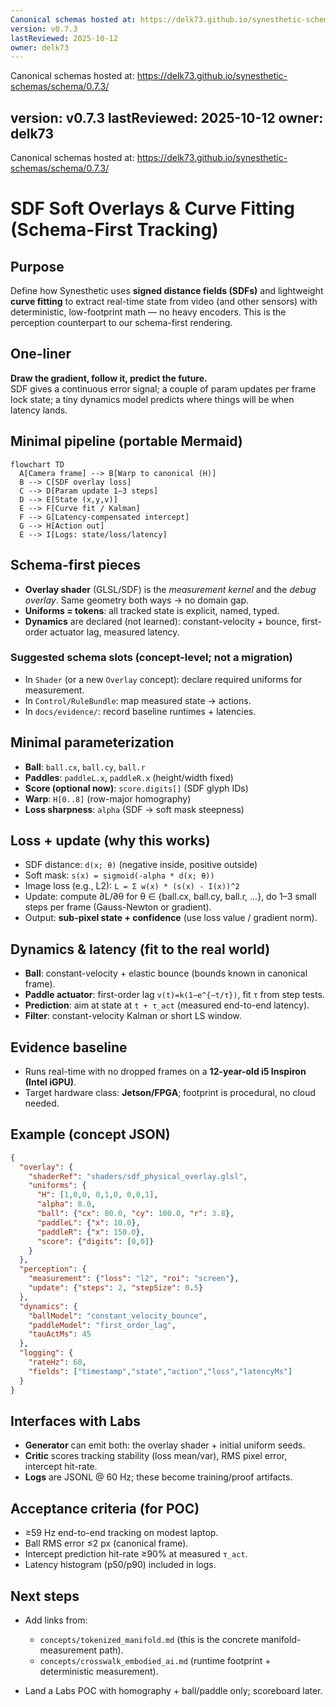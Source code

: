 ```yaml
---
Canonical schemas hosted at: https://delk73.github.io/synesthetic-schemas/schema/0.7.3/
version: v0.7.3
lastReviewed: 2025-10-12
owner: delk73
---
```

Canonical schemas hosted at: https://delk73.github.io/synesthetic-schemas/schema/0.7.3/

version: v0.7.3
lastReviewed: 2025-10-12
owner: delk73
---
Canonical schemas hosted at: https://delk73.github.io/synesthetic-schemas/schema/0.7.3/

# SDF Soft Overlays & Curve Fitting (Schema-First Tracking)

## Purpose
Define how Synesthetic uses **signed distance fields (SDFs)** and lightweight **curve fitting** to extract real-time state from video (and other sensors) with deterministic, low-footprint math — no heavy encoders. This is the perception counterpart to our schema-first rendering.

## One-liner
**Draw the gradient, follow it, predict the future.**  
SDF gives a continuous error signal; a couple of param updates per frame lock state; a tiny dynamics model predicts where things will be when latency lands.

## Minimal pipeline (portable Mermaid)
```mermaid
flowchart TD
  A[Camera frame] --> B[Warp to canonical (H)]
  B --> C[SDF overlay loss]
  C --> D[Param update 1–3 steps]
  D --> E[State (x,y,v)]
  E --> F[Curve fit / Kalman]
  F --> G[Latency-compensated intercept]
  G --> H[Action out]
  E --> I[Logs: state/loss/latency]
```

## Schema-first pieces

* **Overlay shader** (GLSL/SDF) is the *measurement kernel* and the *debug overlay*. Same geometry both ways → no domain gap.
* **Uniforms = tokens**: all tracked state is explicit, named, typed.
* **Dynamics** are declared (not learned): constant-velocity + bounce, first-order actuator lag, measured latency.

### Suggested schema slots (concept-level; not a migration)

* In `Shader` (or a new `Overlay` concept): declare required uniforms for measurement.
* In `Control/RuleBundle`: map measured state → actions.
* In `docs/evidence/`: record baseline runtimes + latencies.

## Minimal parameterization

* **Ball**: `ball.cx`, `ball.cy`, `ball.r`
* **Paddles**: `paddleL.x`, `paddleR.x` (height/width fixed)
* **Score (optional now)**: `score.digits[]` (SDF glyph IDs)
* **Warp**: `H[0..8]` (row-major homography)
* **Loss sharpness**: `alpha` (SDF → soft mask steepness)

## Loss + update (why this works)

* SDF distance: `d(x; θ)` (negative inside, positive outside)
* Soft mask: `s(x) = sigmoid(-alpha * d(x; θ))`
* Image loss (e.g., L2): `L = Σ w(x) * (s(x) - I(x))^2`
* Update: compute ∂L/∂θ for θ ∈ {ball.cx, ball.cy, ball.r, …}, do 1–3 small steps per frame (Gauss-Newton or gradient).
* Output: **sub-pixel state + confidence** (use loss value / gradient norm).

## Dynamics & latency (fit to the real world)

* **Ball**: constant-velocity + elastic bounce (bounds known in canonical frame).
* **Paddle actuator**: first-order lag `v(t)=k(1−e^{−t/τ})`, fit `τ` from step tests.
* **Prediction**: aim at state at `t + τ_act` (measured end-to-end latency).
* **Filter**: constant-velocity Kalman or short LS window.

## Evidence baseline

* Runs real-time with no dropped frames on a **12-year-old i5 Inspiron (Intel iGPU)**.
* Target hardware class: **Jetson/FPGA**; footprint is procedural, no cloud needed.

## Example (concept JSON)

```json
{
  "overlay": {
    "shaderRef": "shaders/sdf_physical_overlay.glsl",
    "uniforms": {
      "H": [1,0,0, 0,1,0, 0,0,1],
      "alpha": 8.0,
      "ball": {"cx": 80.0, "cy": 100.0, "r": 3.8},
      "paddleL": {"x": 10.0},
      "paddleR": {"x": 150.0},
      "score": {"digits": [0,0]}
    }
  },
  "perception": {
    "measurement": {"loss": "l2", "roi": "screen"},
    "update": {"steps": 2, "stepSize": 0.5}
  },
  "dynamics": {
    "ballModel": "constant_velocity_bounce",
    "paddleModel": "first_order_lag",
    "tauActMs": 45
  },
  "logging": {
    "rateHz": 60,
    "fields": ["timestamp","state","action","loss","latencyMs"]
  }
}
```

## Interfaces with Labs

* **Generator** can emit both: the overlay shader + initial uniform seeds.
* **Critic** scores tracking stability (loss mean/var), RMS pixel error, intercept hit-rate.
* **Logs** are JSONL @ 60 Hz; these become training/proof artifacts.

## Acceptance criteria (for POC)

* ≥59 Hz end-to-end tracking on modest laptop.
* Ball RMS error ≤2 px (canonical frame).
* Intercept prediction hit-rate ≥90% at measured `τ_act`.
* Latency histogram (p50/p90) included in logs.

## Next steps

* Add links from:

  * `concepts/tokenized_manifold.md` (this is the concrete manifold-measurement path).
  * `concepts/crosswalk_embodied_ai.md` (runtime footprint + deterministic measurement).
* Land a Labs POC with homography + ball/paddle only; scoreboard later.
